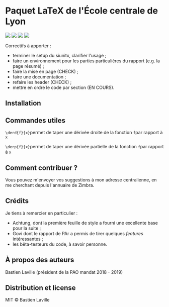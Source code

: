 # Paquet LaTeX de l'École centrale de Lyon

[![](https://img.shields.io/badge/donate-paypal-46AFE0.svg)](https://www.paypal.me/bastienlaville)
![](https://img.shields.io/github/release-pre/XeBasTeX/LaTeX-ECL.svg)
![](https://img.shields.io/github/license/XeBasTeX/LaTeX-ECL.svg)
![](https://img.shields.io/github/languages/code-size/XeBasTeX/LaTeX-ECL.svg)

Correctifs à apporter :
- terminer le setup du siunitx, clarifier l'usage ;
- faire un environnement pour les parties particulières du rapport (e.g. la page résumé) ;
- faire la mise en page (CHECK) ;
- faire une documentation ;
- refaire les header (CHECK) ;
- mettre en ordre le code par section (EN COURS).

## Installation



## Commandes utiles

```\derd{f}{x}```permet de taper une dérivée droite de la fonction ```f```par rapport à ```x```

```\derp{f}{x}```permet de taper une dérivée partielle de la fonction ```f```par rapport à ```x```

## Comment contribuer ?

Vous pouvez m'envoyer vos suggestions à mon adresse centralienne, en me cherchant depuis l'annuaire de Zimbra.

## Crédits

Je tiens à remercier en particulier :
- Achtung, dont la première feuille de style a fourni une excellente base pour la suite ;
- Govi dont le rapport de PAr a permis de tirer quelques *features* intéressantes ;
- les bêta-testeurs du code, à savoir personne.

## À propos des auteurs

Bastien Laville (président de la PAO mandat 2018 - 2019)

## Distribution et license

MIT © Bastien Laville
